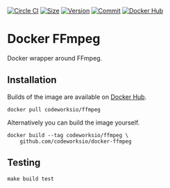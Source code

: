 [![Circle CI](https://circleci.com/gh/codeworksio/docker-ffmpeg.svg?style=shield "CircleCI")](https://circleci.com/gh/codeworksio/docker-ffmpeg)&nbsp;[![Size](https://images.microbadger.com/badges/image/codeworksio/ffmpeg.svg)](http://microbadger.com/images/codeworksio/ffmpeg)&nbsp;[![Version](https://images.microbadger.com/badges/version/codeworksio/ffmpeg.svg)](http://microbadger.com/images/codeworksio/ffmpeg)&nbsp;[![Commit](https://images.microbadger.com/badges/commit/codeworksio/ffmpeg.svg)](http://microbadger.com/images/codeworksio/ffmpeg)&nbsp;[![Docker Hub](https://img.shields.io/docker/pulls/codeworksio/ffmpeg.svg)](https://hub.docker.com/r/codeworksio/ffmpeg/)

Docker FFmpeg
=============

Docker wrapper around FFmpeg.

Installation
------------

Builds of the image are available on [Docker Hub](https://hub.docker.com/r/codeworksio/ffmpeg/).

    docker pull codeworksio/ffmpeg

Alternatively you can build the image yourself.

    docker build --tag codeworksio/ffmpeg \
        github.com/codeworksio/docker-ffmpeg

Testing
-------

    make build test
